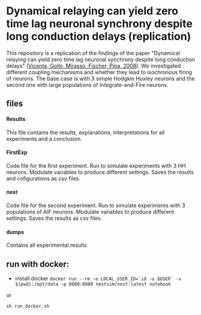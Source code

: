 # Dynamical relaying can yield zero time lag neuronal synchrony despite long conduction delays (replication)

This repository is a replication of the findings of the paper "Dynamical relaying can yield zero time lag neuronal synchrony despite long conduction delays" ([Vicente, Gollo, Mirasso, Fischer, Pipa, 2008](https://www.pnas.org/content/105/44/17157.short)). We investigated different coupling mechanisms and whether they lead to isochronous firing of neurons. The base case is with 3 simple Hodgkin Huxley neurons and the second one with large populations of Integrate-and-Fire neurons.

## files

#### Results
This file contains the results, explanations, interpretations for all experiments and a conclusion.

#### FirstExp
Code file for the first experiment. Run to simulate experiments with 3 HH neurons. Modulate variables to produce different settings. Saves the results and cofigurations as csv files.

#### nest
Code file for the second experiment. Run to simulate experiments with 3 populations of AIF neurons. Modulate variables to produce different settings. Saves the results as csv files.

#### dumps
Contains all experimental results


## run with docker:

* install docker
```docker run --rm -e LOCAL_USER_ID=`id -u $USER` -v $(pwd):/opt/data -p 8080:8080 nestsim/nest:latest notebook```

or

```sh run_docker.sh```

